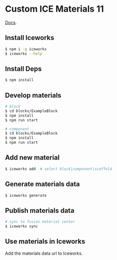 # Custom ICE Materials 11

[Docs](https://ice.work/docs/materials/about).

## Install Iceworks

```bash
$ npm i -g iceworks
$ iceworks --help
```

## Install Deps

```bash
$ npm install
```

## Develop materials

```bash
# block
$ cd blocks/ExampleBlock
$ npm install
$ npm run start

# component
$ cd blocks/ExampleBlock
$ npm install
$ npm run start
```

## Add new material

```bash
$ iceworks add  # select block|component|scaffold
```

## Generate materials data

```bash
$ iceworks generate
```

## Publish materials data

```bash
# sync to fusion material center
$ iceworks sync
```

## Use materials in Iceworks

Add the materials data url to Iceworks.
